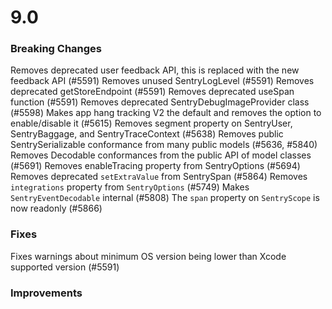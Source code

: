 # 9.0

### Breaking Changes

Removes deprecated user feedback API, this is replaced with the new feedback API (#5591)
Removes unused SentryLogLevel (#5591)
Removes deprecated getStoreEndpoint (#5591)
Removes deprecated useSpan function (#5591)
Removes deprecated SentryDebugImageProvider class (#5598)
Makes app hang tracking V2 the default and removes the option to enable/disable it (#5615)
Removes segment property on SentryUser, SentryBaggage, and SentryTraceContext (#5638)
Removes public SentrySerializable conformance from many public models (#5636, #5840)
Removes Decodable conformances from the public API of model classes (#5691)
Removes enableTracing property from SentryOptions (#5694)
Removes deprecated `setExtraValue` from SentrySpan (#5864)
Removes `integrations` property from `SentryOptions` (#5749)
Makes `SentryEventDecodable` internal (#5808)
The `span` property on `SentryScope` is now readonly (#5866)

### Fixes

Fixes warnings about minimum OS version being lower than Xcode supported version (#5591)

### Improvements
